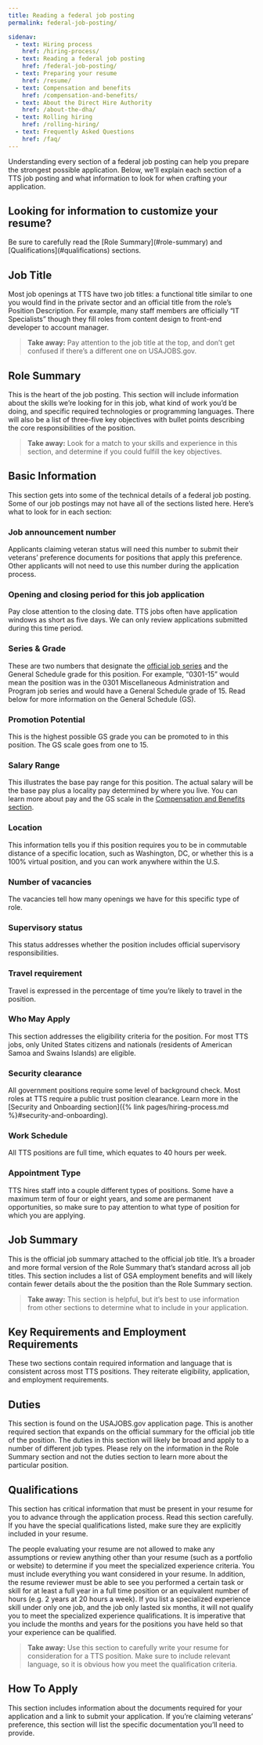 ```yaml
---
title: Reading a federal job posting
permalink: federal-job-posting/

sidenav:
  - text: Hiring process
    href: /hiring-process/
  - text: Reading a federal job posting
    href: /federal-job-posting/
  - text: Preparing your resume
    href: /resume/
  - text: Compensation and benefits
    href: /compensation-and-benefits/
  - text: About the Direct Hire Authority
    href: /about-the-dha/
  - text: Rolling hiring
    href: /rolling-hiring/
  - text: Frequently Asked Questions
    href: /faq/
---
```


Understanding every section of a federal job posting can help you prepare the
strongest possible application. Below, we’ll explain each section of a TTS job
posting and what information to look for when crafting your application.

<aside class="usa-alert usa-alert-info">
  <div class="usa-alert-body">
    <h2 class="usa-alert-heading">Looking for information to customize your resume?</h2>
    <p class="usa-alert-text" markdown="1">
      Be sure to carefully read the [Role Summary](#role-summary) and [Qualifications](#qualifications) sections.
    </p>
  </div>
</aside>

## Job Title

Most job openings at TTS have two job titles: a functional title similar to one
you would find in the private sector and an official title from the role’s
Position Description. For example, many staff members are officially “IT
Specialists” though they fill roles from content design to front-end developer
to account manager.

> **Take away:** Pay attention to the job title at the top, and don’t get
> confused if there’s a different one on USAJOBS.gov.

## Role Summary

This is the heart of the job posting. This section will include information
about the skills we’re looking for in this job, what kind of work you’d be
doing, and specific required technologies or programming languages. There will
also be a list of three-five key objectives with bullet points describing the
core responsibilities of the position.

> **Take away:** Look for a match to your skills and experience in this section,
> and determine if you could fulfill the key objectives.

## Basic Information

This section gets into some of the technical details of a federal job posting.
Some of our job postings may not have all of the sections listed here. Here’s
what to look for in each section:

### Job announcement number

Applicants claiming veteran status will need this number to submit their
veterans’ preference documents for positions that apply this preference. Other
applicants will not need to use this number during the application process.

### Opening and closing period for this job application

Pay close attention to the closing date. TTS jobs often have application windows
as short as five days. We can only review applications submitted during this
time period.

### Series & Grade

These are two numbers that designate the
[official job series](https://www.opm.gov/policy-data-oversight/classification-qualifications/classifying-general-schedule-positions/)
and the General Schedule grade for this position. For example, “0301-15” would
mean the position was in the 0301 Miscellaneous Administration and Program job
series and would have a General Schedule grade of 15. Read below for more
information on the General Schedule (GS).

### Promotion Potential

This is the highest possible GS grade you can be promoted to in this position.
The GS scale goes from one to 15.

### Salary Range

This illustrates the base pay range for this position. The actual salary will be
the base pay plus a locality pay determined by where you live. You can learn
more about pay and the GS scale in the
[Compensation and Benefits section](https://join.tts.gsa.gov/compensation-and-benefits/).

### Location

This information tells you if this position requires you to be in commutable
distance of a specific location, such as Washington, DC, or whether this is a
100% virtual position, and you can work anywhere within the U.S.

### Number of vacancies

The vacancies tell how many openings we have for this specific type of role.

### Supervisory status

This status addresses whether the position includes official supervisory
responsibilities.

### Travel requirement

Travel is expressed in the percentage of time you’re likely to travel in the
position.

### Who May Apply

This section addresses the eligibility criteria for the position. For most TTS
jobs, only United States citizens and nationals (residents of American Samoa and
Swains Islands) are eligible.

### Security clearance

All government positions require some level of background check. Most roles at
TTS require a public trust position clearance. Learn more in the [Security and
Onboarding section]({% link pages/hiring-process.md %}#security-and-onboarding).

### Work Schedule

All TTS positions are full time, which equates to 40 hours per week.

### Appointment Type

TTS hires staff into a couple different types of positions. Some have a maximum
term of four or eight years, and some are permanent opportunities, so make sure
to pay attention to what type of position for which you are applying.

## Job Summary

This is the official job summary attached to the official job title. It’s a
broader and more formal version of the Role Summary that’s standard across all
job titles. This section includes a list of GSA employment benefits and will
likely contain fewer details about the the position than the Role Summary
section.

> **Take away:** This section is helpful, but it’s best to use information from
> other sections to determine what to include in your application.

## Key Requirements and Employment Requirements

These two sections contain required information and language that is consistent
across most TTS positions. They reiterate eligibility, application, and
employment requirements.

## Duties

This section is found on the USAJOBS.gov application page. This is another
required section that expands on the official summary for the official job title
of the position. The duties in this section will likely be broad and apply to a
number of different job types. Please rely on the information in the Role
Summary section and not the duties section to learn more about the particular
position.

## Qualifications

This section has critical information that must be present in your resume for
you to advance through the application process. Read this section carefully. If
you have the special qualifications listed, make sure they are explicitly
included in your resume.

The people evaluating your resume are not allowed to make any assumptions or
review anything other than your resume (such as a portfolio or website) to
determine if you meet the specialized experience criteria. You must include
everything you want considered in your resume. In addition, the resume reviewer
must be able to see you performed a certain task or skill for at least a full
year in a full time position or an equivalent number of hours (e.g. 2 years at
20 hours a week). If you list a specialized experience skill under only one job,
and the job only lasted six months, it will not qualify you to meet the
specialized experience qualifications. It is imperative that you include the
months and years for the positions you have held so that your experience can be
qualified.

> **Take away:** Use this section to carefully write your resume for
> consideration for a TTS position. Make sure to include relevant language, so
> it is obvious how you meet the qualification criteria.

## How To Apply

This section includes information about the documents required for your
application and a link to submit your application. If you’re claiming veterans’
preference, this section will list the specific documentation you’ll need to
provide.
